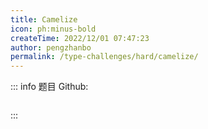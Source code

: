 ```yaml
---
title: Camelize
icon: ph:minus-bold
createTime: 2022/12/01 07:47:23
author: pengzhanbo
permalink: /type-challenges/hard/camelize/
---
```


::: info 题目
Github: []()

```ts

```

:::
